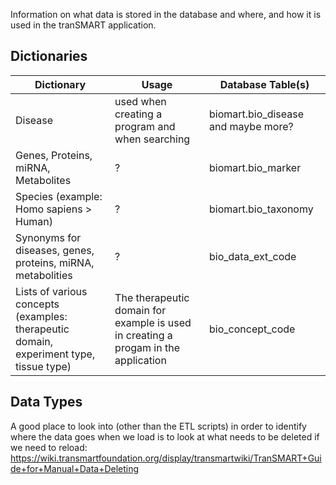 Information on what data is stored in the database and where, and how it is used in the tranSMART application.

## Dictionaries

| Dictionary  | Usage | Database Table(s) |
| ------------- | ------------- | ------------- |
| Disease | used when creating a program and when searching  | biomart.bio_disease and maybe more?  |
| Genes, Proteins, miRNA, Metabolites | ? | biomart.bio_marker  |
| Species (example: Homo sapiens > Human) | ? | biomart.bio_taxonomy |
| Synonyms for diseases, genes, proteins, miRNA, metabolities | ? | bio_data_ext_code |
| Lists of various concepts (examples: therapeutic domain, experiment type, tissue type) | The therapeutic domain for example is used in creating a progam in the application | bio_concept_code |

## Data Types

A good place to look into (other than the ETL scripts) in order to identify where the data goes when we load is to look at what needs to be deleted if we need to reload: https://wiki.transmartfoundation.org/display/transmartwiki/TranSMART+Guide+for+Manual+Data+Deleting

